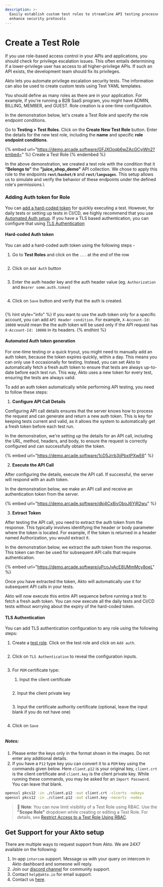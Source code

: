 ```yaml
---
description: >-
  Easily establish custom test roles to streamline API testing processes and
  enhance security protocols
---
```


# Create a Test Role

If you use role-based access control in your APIs and applications, you should check for privilege escalation issues. This often entails determining if a lower-privilege user has access to all higher-privilege APIs. If such an API exists, the development team should fix its privileges.

Akto lets you automate privilege escalation security tests. The information can also be used to create custom tests using Test YAML templates.

You should define as many roles as there are in your application. For example, if you're running a B2B SaaS program, you might have ADMIN, BILLING, MEMBER, and GUEST. Role creation is a one-time configuration.

In the demonstration below, let's create a Test Role and specify the role endpoint conditions.

Go to **Testing > Test Roles**. Click on the **Create New Test Role** button. Enter the details for the new test role, including the **name** and specific **role endpoint conditions**.

{% embed url="https://demo.arcade.software/GFJXOoqb6wZAcGCyjWn2?embed=" %}
Create a Test Role
{% endembed %}

In the above demonstration, we created a test role with the condition that it **“Belongs to”** the **"juice\_shop\_demo"** API collection. We chose to apply this role to the endpoints **`rest/basket/6`** and **`rest/languages`**. This setup allows us to simulate and verify the behavior of these endpoints under the defined role's permissions.\


### Adding Auth token for Role

You can [add a hard-coded token](create-a-test-role.md#hard-coded-auth-token) for quickly executing a test. However, for daily tests or setting up tests in CI/CD, we highly recommend that you use [Automated Auth setup](create-a-test-role.md#automated-auth-token-generation).
If you have a TLS based authentication, you can configure that using [TLS Authentication](create-a-test-role.md#tls-authentication)

#### Hard-coded Auth token

You can add a hard-coded auth token using the following steps -&#x20;

1.  Go to **Test Roles** and click on the `...` at the end of the row

    <figure><img src="../../.gitbook/assets/Screenshot 2024-03-18 at 12.00.52 PM.png" alt=""><figcaption></figcaption></figure>
2.  Click on `Add Auth` button

    <figure><img src="../../.gitbook/assets/Screenshot 2024-03-18 at 11.58.07 AM (1).png" alt=""><figcaption></figcaption></figure>
3.  Enter the auth header key and the auth header value (eg. `Authorization` and `Bearer some.auth.token`)

    <figure><img src="../../.gitbook/assets/Screenshot 2024-03-18 at 11.59.14 AM (1).png" alt=""><figcaption></figcaption></figure>
4.  Click on `Save` button and verify that the auth is created.

    <figure><img src="../../.gitbook/assets/Screenshot 2024-03-18 at 11.59.21 AM (1).png" alt=""><figcaption></figcaption></figure>

{% hint style="info" %}
If you want to use the auth token only for a specific account, you can add `API Header condition`. For example, `X-Account-Id: 10000` would mean the the auth token will be used only if the API request has `X-Account-Id: 10000` in its headers.&#x20;
{% endhint %}

#### Automated Auth token generation

For one-time testing or a quick tryout, you might need to manually add an auth token, because the token expires quickly, within a day. This means you can only use it occasionally for testing. Instead, you can set Akto to automatically fetch a fresh auth token to ensure that tests are always up-to-date before each test run. This way, Akto uses a new token for every test, ensuring the tests are always valid.

To add an auth token automatically while performing API testing, you need to follow these steps:

1. **Configure API Call Details**&#x20;

Configuring API call details ensures that the server knows how to process the request and can generate and return a new auth token. This is key for keeping tests current and valid, as it allows the system to automatically get a fresh token before each test run. &#x20;

In the demonstration, we're setting up the details for an API call, including the URL, method, headers, and body, to ensure the request is correctly configured and can successfully obtain the token.

{% embed url="https://demo.arcade.software/1cD5Jrrb3jjPbxtPXwE6" %}

2. **Execute the API Call**

After configuring the details, execute the API call. If successful, the server will respond with an auth token.

In the demonstration below, we make an API call and receive an authentication token from the server.

{% embed url="https://demo.arcade.software/dki4Cx8ivOboJ6YjR2wu" %}

3. **Extract Token**

After testing the API call, you need to extract the auth token from the response. This typically involves identifying the header or body parameter where the token is located. For example, if the token is returned in a header named Authorization, you would extract it.

In the demonstration below, we extract the auth token from the response. This token can then be used for subsequent API calls that require authentication.

{% embed url="https://demo.arcade.software/uPcoJyAcE8UMmMcy8oeL" %}

Once you have extracted the token, Akto will automatically use it for subsequent API calls in your tests.

Akto will now execute this entire API sequence before running a test to fetch a fresh auth token. You can now execute all the daily tests and CI/CD tests without worrying about the expiry of the hard-coded token.

#### TLS Authentication

You can add TLS authentication configuration to any role using the following steps:

1. Create a [test role](create-a-test-role.md#create-a-test-role). Click on the test role and click on `Add auth`.

    <figure><img src="../../.gitbook/assets/add-auth.png" alt=""><figcaption></figcaption></figure>

2. Click on `TLS Authentication` to reveal the configuration inputs.

    <figure><img src="../../.gitbook/assets/tls-auth-1.png" alt=""><figcaption></figcaption></figure>

3. For `PEM` certificate type:
    1. Input the client certificate
    <figure><img src="../../.gitbook/assets/tls-auth-2.png" alt=""><figcaption></figcaption></figure>
    2. Input the client private key
    <figure><img src="../../.gitbook/assets/tls-auth-4.png" alt=""><figcaption></figcaption></figure>
    3. Input the certificate authority certificate (optional, leave the input blank if you do not have one) 
    <figure><img src="../../.gitbook/assets/tls-auth-3.png" alt=""><figcaption></figcaption></figure>

4. Click on `Save`
    <figure><img src="../../.gitbook/assets/tls-auth-5.png" alt=""><figcaption></figcaption></figure>

##### Notes:

1. Please enter the keys only in the format shown in the images. Do not enter any additional details.
2. If you have a `P12` type key you can convert it to a `PEM` key using the commands given below. Here `client.p12` is your original key, `client.crt` is the client certificate and `client.key` is the client private key. While running these commands, you may be asked for an `Import Password`. You can leave that blank.

```bash
openssl pkcs12 -in ./client.p12 -out client.crt -clcerts -nokeys
openssl pkcs12 -in ./client.p12 -out client.key -nocerts -nodes
```

> 📌 **Note**: You can now limit visibility of a Test Role using RBAC. Use the **"Scope Role"** dropdown while creating or editing a Test Role. For details, see [Restrict Access to a Test Role Using RBAC](https://docs.akto.io/api-security-testing/how-to/restrict-test-role-rbac).

## Get Support for your Akto setup

There are multiple ways to request support from Akto. We are 24X7 available on the following:

1. In-app `intercom` support. Message us with your query on intercom in Akto dashboard and someone will reply.
2. Join our [discord channel](https://www.akto.io/community) for community support.
3. Contact `help@akto.io` for email support.
4. Contact us [here](https://www.akto.io/contact-us).
